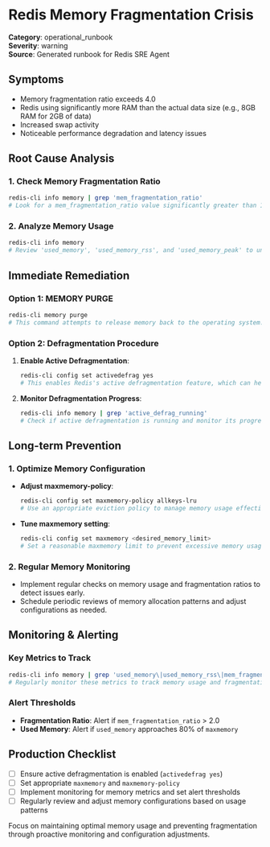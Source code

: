 # Redis Memory Fragmentation Crisis

**Category**: operational_runbook  
**Severity**: warning  
**Source**: Generated runbook for Redis SRE Agent

## Symptoms
- Memory fragmentation ratio exceeds 4.0
- Redis using significantly more RAM than the actual data size (e.g., 8GB RAM for 2GB of data)
- Increased swap activity
- Noticeable performance degradation and latency issues

## Root Cause Analysis

### 1. Check Memory Fragmentation Ratio
```bash
redis-cli info memory | grep 'mem_fragmentation_ratio'
# Look for a mem_fragmentation_ratio value significantly greater than 1.0, indicating high fragmentation.
```

### 2. Analyze Memory Usage
```bash
redis-cli info memory
# Review 'used_memory', 'used_memory_rss', and 'used_memory_peak' to understand memory allocation and usage patterns.
```

## Immediate Remediation

### Option 1: MEMORY PURGE
```bash
redis-cli memory purge
# This command attempts to release memory back to the operating system. Use with caution as it may temporarily impact performance.
```

### Option 2: Defragmentation Procedure
1. **Enable Active Defragmentation**:
   ```bash
   redis-cli config set activedefrag yes
   # This enables Redis's active defragmentation feature, which can help reduce fragmentation over time.
   ```

2. **Monitor Defragmentation Progress**:
   ```bash
   redis-cli info memory | grep 'active_defrag_running'
   # Check if active defragmentation is running and monitor its progress.
   ```

## Long-term Prevention

### 1. Optimize Memory Configuration
- **Adjust maxmemory-policy**:
  ```bash
  redis-cli config set maxmemory-policy allkeys-lru
  # Use an appropriate eviction policy to manage memory usage effectively.
  ```

- **Tune maxmemory setting**:
  ```bash
  redis-cli config set maxmemory <desired_memory_limit>
  # Set a reasonable maxmemory limit to prevent excessive memory usage.
  ```

### 2. Regular Memory Monitoring
- Implement regular checks on memory usage and fragmentation ratios to detect issues early.
- Schedule periodic reviews of memory allocation patterns and adjust configurations as needed.

## Monitoring & Alerting

### Key Metrics to Track
```bash
redis-cli info memory | grep 'used_memory\|used_memory_rss\|mem_fragmentation_ratio'
# Regularly monitor these metrics to track memory usage and fragmentation.
```

### Alert Thresholds
- **Fragmentation Ratio**: Alert if `mem_fragmentation_ratio` > 2.0
- **Used Memory**: Alert if `used_memory` approaches 80% of `maxmemory`

## Production Checklist
- [ ] Ensure active defragmentation is enabled (`activedefrag yes`)
- [ ] Set appropriate `maxmemory` and `maxmemory-policy`
- [ ] Implement monitoring for memory metrics and set alert thresholds
- [ ] Regularly review and adjust memory configurations based on usage patterns

Focus on maintaining optimal memory usage and preventing fragmentation through proactive monitoring and configuration adjustments.